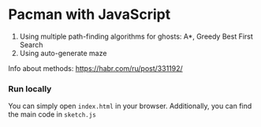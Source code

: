 # Pacman with JavaScript

1. Using multiple path-finding algorithms for ghosts: A\*, Greedy Best First Search
2. Using auto-generate maze

Info about methods:
https://habr.com/ru/post/331192/

### Run locally

You can simply open `index.html` in your browser.
Additionally, you can find the main code in `sketch.js`
